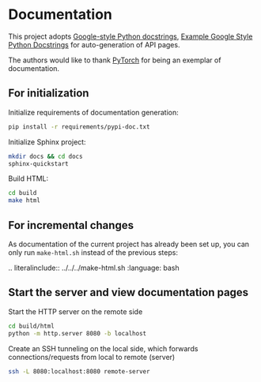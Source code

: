 # Documentation

This project adopts [Google-style Python docstrings](https://google.github.io/styleguide/pyguide.html), [Example Google Style Python Docstrings](https://sphinxcontrib-napoleon.readthedocs.io/en/latest/example_google.html) for auto-generation of API pages.

The authors would like to thank [PyTorch](https://pytorch.org/docs/stable/index.html) for being an exemplar of documentation.

## For initialization

Initialize requirements of documentation generation:

```bash
pip install -r requirements/pypi-doc.txt
```

Initialize Sphinx project:

```bash
mkdir docs && cd docs
sphinx-quickstart
```

Build HTML:

```bash
cd build
make html
```

## For incremental changes

As documentation of the current project has already been set up, you can only run `make-html.sh` instead of the previous steps:

.. literalinclude:: ../../../make-html.sh
  :language: bash


## Start the server and view documentation pages

Start the HTTP server on the remote side

```bash
cd build/html
python -m http.server 8080 -b localhost
```

Create an SSH tunneling on the local side, which forwards connections/requests from local to remote (server)

```bash
ssh -L 8080:localhost:8080 remote-server
```
